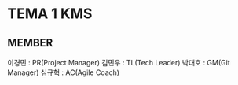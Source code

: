 # TEMA 1 KMS

## MEMBER
이경민 : PR(Project Manager)
김민우 : TL(Tech Leader)
박대호 : GM(Git Manager)
심규혁 : AC(Agile Coach)
